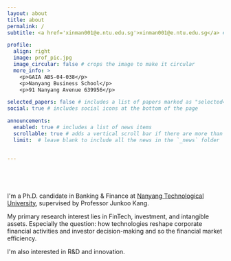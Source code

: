 ```yaml
---
layout: about
title: about
permalink: /
subtitle: <a href='xinman001@e.ntu.edu.sg'>xinman001@e.ntu.edu.sg</a> #<a href='#'>Affiliations</a>. Address. Contacts. Motto. Etc.

profile:
  align: right
  image: prof_pic.jpg
  image_circular: false # crops the image to make it circular
  more_info: >
    <p>GAIA ABS-04-038</p>
    <p>Nanyang Business School</p>
    <p>91 Nanyang Avenue 639956</p>

selected_papers: false # includes a list of papers marked as "selected={true}"
social: true # includes social icons at the bottom of the page

announcements:
  enabled: true # includes a list of news items
  scrollable: true # adds a vertical scroll bar if there are more than 3 news items
  limit:  # leave blank to include all the news in the `_news` folder


---
```


<div style="margin-bottom: 5em;"></div>


I'm a Ph.D. candidate in Banking & Finance at [Nanyang Technological University](https://www.ntu.edu.sg), supervised by Professor Junkoo Kang. 


My primary research interest lies in FinTech, investment, and intangible assets. Especially the question: how technologies reshape corporate financial activities and investor decision-making and so the financial market efficiency.

I'm also interested in R&D and innovation.